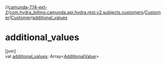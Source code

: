 //[camunda-7.14-ext-2](../../../../index.md)/[com.hydra_billing.camunda.api.hydra.rest.v2.subjects.customers](../../index.md)/[Customer](../index.md)/[Customer](index.md)/[additional_values](additional_values.md)

# additional_values

[jvm]\
val [additional_values](additional_values.md): Array<[AdditionalValue](../../../com.hydra_billing.camunda.api.hydra.common_types/-additional-value/index.md)>
